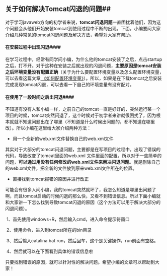 ## 关于如何解决Tomcat闪退的问题##

​     对于学习javaweb方向的初学者来说，**tomcat闪退问题**一直困扰着他们，因为这个问题会从他们开始安装tomcat到使用过程中不断的出现。下面，小编要问大家介绍几种常见的tomcat闪退问题及解决方法，希望对大家有帮助。

#### 在安装过程中出现闪退####

​      在学习过程中，经常有同学问小编，为什么他的tomcat安装了之后，点击startup之后，打不开。对于这种在安装之后就出现的闪退问题，**主要原因是tomcat安装之后环境变量没有配置正确**（关于为什么要配置环境变量以及怎么配置环境变量，可以去看这篇文章[ 《如何配置环境变量》](https://blog.csdn.net/qq_40938788/article/details/80602332)）。所以，如果是在下载tomcat之后安装完成发现tomcat闪退，可以去看一下自己的环境变量有没有配对。

#### 在使用了一段时间之后出闪退####

​	不知道有没有人和小编一样，之前自己的tomcat一直是好好的，突然运行某一个项目的时候，tomcat突然闪退了，这个时候对于初学者来讲就很困扰了，因为根本就就不知道问题出在了哪里（不知道是什么时候出问题的，都不知道在哪里改）。所以小编在这里给大家介绍两种方法：

+ 用一个全新的web.xml文件替换自己的web.xml文件

​	其实对于大部分的tomcat闪退问题，主要都是在写项目的过程中，出现了错误的代码，导致改变了tomcat里面的web.xml 文件里面的配置，所以对于一些简单的问题，**可以通过用没有任何修改的web.xml文件来解决闪退问题**。就是删除自己的web.xml文件，把全新的文件放到原来web.xml文件所在的位置。 

+ 直接找到tomcat报错的原因并进行改正

​	可能会有很多人问小编，我的tomcat突然就坏了，我怎么知道是哪里出问题了啊，而且tomcat启动的时候闪退的那么快，又看不到错误信息。所以下面小编就和大家讲一下怎么找到导致tomcat闪退的原因（这个方法可以用于解决大部分的闪退问题）。

​	1、首先使用windows+R，然后输入cmd，进入命令提示符窗口

​	2、使用命令，进入到tomcat所在的bin目录

​	3、然后输入catalina.bat run，然后回车，这个是关键操作，run前面有空格。

​	4、然后就可以在下面看到具体的错误信息啦

只要找到错误的原因，就可以针对性的解决问题。希望小编的文章可以帮助到大家！





   